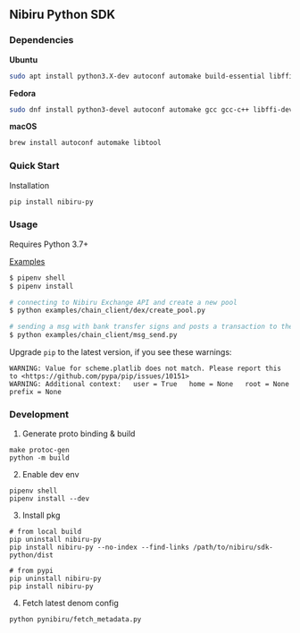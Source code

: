 ## Nibiru Python SDK

### Dependencies

**Ubuntu**
```bash
sudo apt install python3.X-dev autoconf automake build-essential libffi-dev libtool pkg-config
```
**Fedora**
```bash
sudo dnf install python3-devel autoconf automake gcc gcc-c++ libffi-devel libtool make pkgconfig
```

**macOS**

```bash
brew install autoconf automake libtool
```

### Quick Start
Installation
```bash
pip install nibiru-py
```

### Usage
Requires Python 3.7+

[Examples](https://github.com/NibiruLabs/sdk-python/tree/master/examples)
```bash
$ pipenv shell
$ pipenv install

# connecting to Nibiru Exchange API and create a new pool
$ python examples/chain_client/dex/create_pool.py

# sending a msg with bank transfer signs and posts a transaction to the Nibiru Chain
$ python examples/chain_client/msg_send.py
```
Upgrade `pip` to the latest version, if you see these warnings:
  ```
  WARNING: Value for scheme.platlib does not match. Please report this to <https://github.com/pypa/pip/issues/10151>
  WARNING: Additional context:   user = True   home = None   root = None   prefix = None
  ```

### Development
1. Generate proto binding & build
  ```
  make protoc-gen
  python -m build
  ```

2. Enable dev env
  ```
  pipenv shell
  pipenv install --dev
  ```

3. Install pkg
  ```
  # from local build
  pip uninstall nibiru-py
  pip install nibiru-py --no-index --find-links /path/to/nibiru/sdk-python/dist

  # from pypi
  pip uninstall nibiru-py
  pip install nibiru-py
  ```

4. Fetch latest denom config
```
python pynibiru/fetch_metadata.py
```
